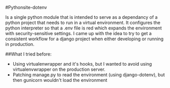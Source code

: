 #Pythonsite-dotenv

Is a single python module that is intended to serve as a dependancy of a python project that needs to run in a
virtual environment. It configures the python interpreter so that a .env file is red which expands the environment with
security-sensitive settings.
I came up with the idea to try to get a consistent workflow for a django project when either developing or running in
production.

##What I tried before:
- Using virtualenwrapper and it's hooks, but I wanted to avoid using virtualenvwrapper on the production server.
- Patching manage.py to read the environment (using django-dotenv), but then gunicorn wouldn't load the environment
